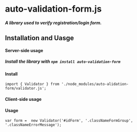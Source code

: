 # auto-validation-form.js
##### A library used to verify registration/login form.

## Installation and Uasge 

#### Server-side usage
##### Install the library with ```npm install auto-validation-form```
#### Install

```
import { Validator } from './node_modules/auto-alidation-form/validator.js';
```

#### Client-side usage


#### Usage

```
var form =  new Validator('#idForm', '.classNameFormGroup', '.classNameErrorMessage'); 
```
